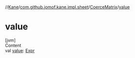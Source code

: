 //[Kane](../../index.md)/[com.github.jomof.kane.impl.sheet](../index.md)/[CoerceMatrix](index.md)/[value](value.md)



# value  
[jvm]  
Content  
val [value](value.md): [Expr](../../com.github.jomof.kane/-expr/index.md)  



